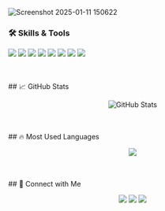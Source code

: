 ![Screenshot 2025-01-11 150622](https://github.com/user-attachments/assets/eaa65bdd-8cc6-4883-8dbe-d6eb15c26bd0)






### 🛠️ Skills & Tools
<p align="left">
  <img src="https://img.shields.io/badge/Python-3776AB?style=for-the-badge&logo=python&logoColor=white"/>
  <img src="https://img.shields.io/badge/Django-092E20?style=for-the-badge&logo=django&logoColor=white"/>
  <img src="https://img.shields.io/badge/HTML5-E34F26?style=for-the-badge&logo=html5&logoColor=white"/>
  <img src="https://img.shields.io/badge/CSS3-1572B6?style=for-the-badge&logo=css3&logoColor=white"/>
  <img src="https://img.shields.io/badge/JavaScript-F7DF1E?style=for-the-badge&logo=javascript&logoColor=black"/>
  <img src="https://img.shields.io/badge/ES6-yellow?style=for-the-badge"/>
  <img src="https://img.shields.io/badge/Git-E44C30?style=for-the-badge&logo=git&logoColor=white"/>
  <img src="https://img.shields.io/badge/GitHub-181717?style=for-the-badge&logo=github&logoColor=white"/>
</p>
<br><br>
## 📈 GitHub Stats
<p align="center">
  <img src="https://github-readme-stats.vercel.app/api?username=Salmathmullali&show_icons=true&theme=radical" alt="GitHub Stats"/>
</p><br><br>
## 🔥 Most Used Languages
<p align="center">
  <img src="https://github-readme-stats.vercel.app/api/top-langs/?username=Salmathmullali&layout=compact&theme=radical"/>
</p><br><br>
## 🤝 Connect with Me

<p align="center">
  <a href=www.linkedin.com/in/salmath-mullali-098ba42a8><img src="https://img.shields.io/badge/LinkedIn-blue?style=for-the-badge&logo=linkedin&logoColor=white" /></a>
  <a href="https://your-portfolio-link.com"><img src="https://img.shields.io/badge/My Portfolio-181717?style=for-the-badge&logo=github&logoColor=white"/></a>
  <a href="salmathmullali@gmail.com"><img src="https://img.shields.io/badge/Click Here-FF6F61?style=for-the-badge"/></a>
</p><br><br>



<!---
Salmathmullali/Salmathmullali is a ✨ special ✨ repository because its `README.md` (this file) appears on your GitHub profile.
You can click the Preview link to take a look at your changes.
--->
